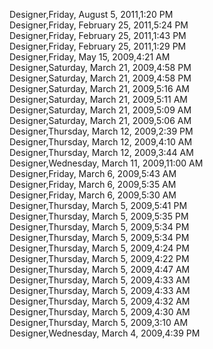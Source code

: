 ﻿Designer,Friday, August 5, 2011,1:20 PM  Designer,Friday, February 25, 2011,5:24 PM  Designer,Friday, February 25, 2011,1:43 PM  Designer,Friday, February 25, 2011,1:29 PM  Designer,Friday, May 15, 2009,4:21 AM  Designer,Saturday, March 21, 2009,4:58 PM  Designer,Saturday, March 21, 2009,4:58 PM  Designer,Saturday, March 21, 2009,5:16 AM  Designer,Saturday, March 21, 2009,5:11 AM  Designer,Saturday, March 21, 2009,5:09 AM  Designer,Saturday, March 21, 2009,5:06 AM  Designer,Thursday, March 12, 2009,2:39 PM  Designer,Thursday, March 12, 2009,4:10 AM  Designer,Thursday, March 12, 2009,3:44 AM  Designer,Wednesday, March 11, 2009,11:00 AM  Designer,Friday, March 6, 2009,5:43 AM  Designer,Friday, March 6, 2009,5:35 AM  Designer,Friday, March 6, 2009,5:30 AM  Designer,Thursday, March 5, 2009,5:41 PM  Designer,Thursday, March 5, 2009,5:35 PM  Designer,Thursday, March 5, 2009,5:34 PM  Designer,Thursday, March 5, 2009,5:34 PM  Designer,Thursday, March 5, 2009,4:24 PM  Designer,Thursday, March 5, 2009,4:22 PM  Designer,Thursday, March 5, 2009,4:47 AM  Designer,Thursday, March 5, 2009,4:33 AM  Designer,Thursday, March 5, 2009,4:33 AM  Designer,Thursday, March 5, 2009,4:32 AM  Designer,Thursday, March 5, 2009,4:30 AM  Designer,Thursday, March 5, 2009,3:10 AM  Designer,Wednesday, March 4, 2009,4:39 PM